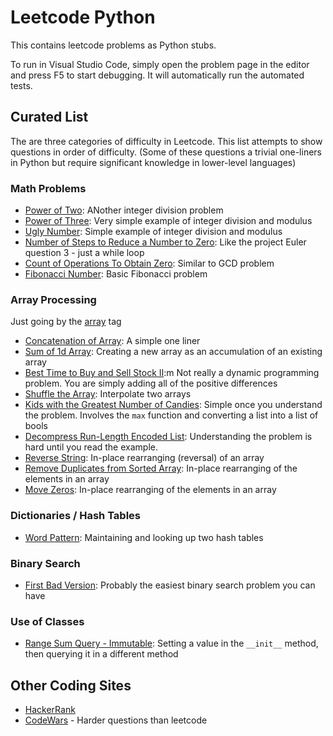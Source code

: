 # Leetcode Python

This contains leetcode problems as Python stubs.

To run in Visual Studio Code, simply open the problem page in the editor and press F5 to start debugging.
It will automatically run the automated tests.

## Curated List

The are three categories of difficulty in Leetcode. This list attempts to show questions in order of difficulty.
(Some of these questions a trivial one-liners in Python but require significant knowledge in lower-level languages)

### Math Problems

- [Power of Two](https://leetcode.com/problems/power-of-two): ANother integer division problem
- [Power of Three](https://leetcode.com/problems/power-of-three/): Very simple example of integer division and modulus
- [Ugly Number](https://leetcode.com/problems/ugly-number/): Simple example of integer division and modulus
- [Number of Steps to Reduce a Number to Zero](https://leetcode.com/problems/number-of-steps-to-reduce-a-number-to-zero/): Like the project Euler question 3 - just a while loop
- [Count of Operations To Obtain Zero](https://leetcode.com/problems/count-operations-to-obtain-zero/): Similar to GCD problem
- [Fibonacci Number](https://leetcode.com/problems/fibonacci-number/): Basic Fibonacci problem

### Array Processing

Just going by the [array](https://leetcode.com/tag/array/) tag

- [Concatenation of Array](https://leetcode.com/problems/concatenation-of-array/): A simple one liner
- [Sum of 1d Array](https://leetcode.com/problems/running-sum-of-1d-array): Creating a new array as an accumulation of an existing array
- [Best Time to Buy and Sell Stock II](https://leetcode.com/problems/best-time-to-buy-and-sell-stock-ii):m Not really a dynamic programming problem. You are simply adding all of the positive differences
- [Shuffle the Array](https://leetcode.com/problems/shuffle-the-array/): Interpolate two arrays
- [Kids with the Greatest Number of Candies](https://leetcode.com/problems/kids-with-the-greatest-number-of-candies/): Simple once you understand the problem. Involves the `max` function and converting a list into a list of bools
- [Decompress Run-Length Encoded List](https://leetcode.com/problems/decompress-run-length-encoded-list/): Understanding the problem is hard until you read the example.
- [Reverse String](https://leetcode.com/problems/reverse-string/): In-place rearranging (reversal) of an array
- [Remove Duplicates from Sorted Array](https://leetcode.com/problems/remove-duplicates-from-sorted-array/): In-place rearranging of the elements in an array
- [Move Zeros](https://leetcode.com/problems/move-zeroes/): In-place rearranging of the elements in an array

### Dictionaries / Hash Tables

- [Word Pattern](https://leetcode.com/problems/word-pattern/): Maintaining and looking up two hash tables

### Binary Search

- [First Bad Version](https://leetcode.com/problems/first-bad-version/): Probably the easiest binary search problem you can have

### Use of Classes

- [Range Sum Query - Immutable](https://leetcode.com/problems/range-sum-query-immutable/): Setting a value in the `__init__` method, then querying it in a different method

## Other Coding Sites

- [HackerRank](https://www.hackerrank.com/)
- [CodeWars](https://codewars.com/) - Harder questions than leetcode
